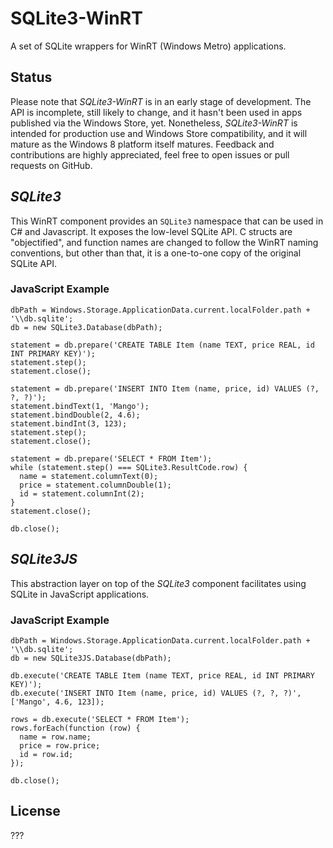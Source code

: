# SQLite3-WinRT

A set of SQLite wrappers for WinRT (Windows Metro) applications.

## Status

Please note that _SQLite3-WinRT_ is in an early stage of development. The API is
incomplete, still likely to change, and it hasn't been used in apps published
via the Windows Store, yet. Nonetheless, _SQLite3-WinRT_ is intended for
production use and Windows Store compatibility, and it will mature as the
Windows 8 platform itself matures. Feedback and contributions are highly
appreciated, feel free to open issues or pull requests on GitHub.

## _SQLite3_

This WinRT component provides an `SQLite3` namespace that can be used in C# and
Javascript. It exposes the low-level SQLite API. C structs are "objectified",
and function names are changed to follow the WinRT naming conventions, but
other than that, it is a one-to-one copy of the original SQLite API.

### JavaScript Example

    dbPath = Windows.Storage.ApplicationData.current.localFolder.path + '\\db.sqlite';
    db = new SQLite3.Database(dbPath);

    statement = db.prepare('CREATE TABLE Item (name TEXT, price REAL, id INT PRIMARY KEY)');
    statement.step();
    statement.close();

    statement = db.prepare('INSERT INTO Item (name, price, id) VALUES (?, ?, ?)');
    statement.bindText(1, 'Mango');
    statement.bindDouble(2, 4.6);
    statement.bindInt(3, 123);
    statement.step();
    statement.close();

    statement = db.prepare('SELECT * FROM Item');
    while (statement.step() === SQLite3.ResultCode.row) {
      name = statement.columnText(0);
      price = statement.columnDouble(1);
      id = statement.columnInt(2);
    }
    statement.close();

    db.close();

## _SQLite3JS_

This abstraction layer on top of the _SQLite3_ component facilitates using
SQLite in JavaScript applications.

### JavaScript Example

    dbPath = Windows.Storage.ApplicationData.current.localFolder.path + '\\db.sqlite';
    db = new SQLite3JS.Database(dbPath);

    db.execute('CREATE TABLE Item (name TEXT, price REAL, id INT PRIMARY KEY)');
    db.execute('INSERT INTO Item (name, price, id) VALUES (?, ?, ?)', ['Mango', 4.6, 123]);

    rows = db.execute('SELECT * FROM Item');
    rows.forEach(function (row) {
      name = row.name;
      price = row.price;
      id = row.id;
    });

    db.close();

## License

???